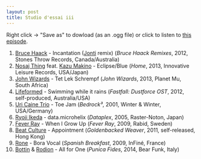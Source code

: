```yaml
---
layout: post
title: Studio d'essai iii
---
```


Right click → "Save as" to dowload (as an .ogg file) or click to listen to <a
href="https://github.com/studio-dessai/podcasts/blob/master/2014-06-19%20-%20studio%20d%27essai%20iii.ogg?raw=true">this episode</a>.

1. [Bruce Haack](http://musicbrainz.org/artist/f9b7f120-3c0d-4ada-bc14-95ad2550e9cf) - Incantation ([Jonti](http://musicbrainz.org/artist/8f290d01-05fa-417f-8517-41dacbf46c2c) remix) (_Bruce Haack Remixes_, 2012, Stones Throw Records, Canada/Australia)
2. [Nosaj Thing](http://musicbrainz.org/artist/b476bc5e-19ca-4e5a-82c8-1a068d601a7d) feat. [Kazu Makino](http://musicbrainz.org/artist/de61fcb0-a665-413d-b4eb-c8e123f5fb5b) - Eclipse/Blue (_Home_, 2013, Innovative Leisure Records, USA/Japan)
3. [John Wizards](http://musicbrainz.org/artist/9ead0b84-3e7b-40f5-bcb7-ca658e782801) - Tet Lek Schrempf (_John Wizards_, 2013, Planet Mu, South Africa)
4. [Lifeformed](http://musicbrainz.org/artist/644b80c2-2163-48f6-9d18-8e59f3cc082a) - Swimming while it rains (_Fastfall: Dustforce OST_, 2012, self-produced, Australia/USA)
5. [Uri Caine Trio](https://musicbrainz.org/artist/75f0db0e-12c5-4c86-be14-5b87008a7967) - Toe Jam (_Bedrock³_, 2001, Winter & Winter, USA/Germany)
6. [Ryoji Ikeda](http://musicbrainz.org/artist/bba24968-a575-4b38-8c38-06f7ab6de8c8) - data.microhelix (_Dataplex_, 2005, Raster-Noton, Japan)
7. [Fever Ray](http://musicbrainz.org/artist/f7df5df4-4dfa-459d-972b-1ba051c15ddc) - When I Grow Up (_Fever Ray_, 2009, Rabid, Sweden)
8. [Beat Culture](http://musicbrainz.org/artist/a14f9dc1-4184-4219-9dde-544a831408df) - Appointment (_Goldenbacked Weaver_, 2011, self-released, Hong Kong)
9. [Rone](http://musicbrainz.org/artist/5fb94de9-6534-48e8-acd7-ee81f8604432) - Bora Vocal (_Spanish Breakfast_, 2009, InFiné, France)
10. [Bottin](http://musicbrainz.org/artist/f587dda0-e306-42e4-af07-11e0509a3d1b) & [Rodion](http://musicbrainz.org/artist/eac3f7f7-f9ec-4d73-be65-2a850359a012) - All for One (_Punica Fides_, 2014, Bear Funk, Italy)
